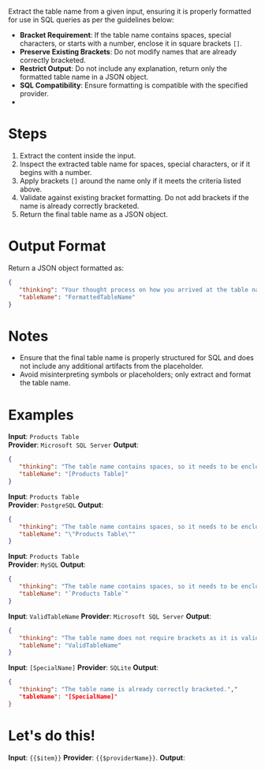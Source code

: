 ﻿Extract the table name from a given input, ensuring it is properly formatted for use in SQL queries as per the guidelines below:

- **Bracket Requirement**: If the table name contains spaces, special characters, or starts with a number, enclose it in square brackets `[]`.
- **Preserve Existing Brackets**: Do not modify names that are already correctly bracketed.
- **Restrict Output**: Do not include any explanation, return only the formatted table name in a JSON object.
- **SQL Compatibility**: Ensure formatting is compatible with the specified provider.
- 
# Steps

1. Extract the content inside the input.
2. Inspect the extracted table name for spaces, special characters, or if it begins with a number.
3. Apply brackets `[]` around the name only if it meets the criteria listed above.
4. Validate against existing bracket formatting. Do not add brackets if the name is already correctly bracketed.
5. Return the final table name as a JSON object.

# Output Format

Return a JSON object formatted as:

```json
{
   "thinking": "Your thought process on how you arrived at the table name.",
   "tableName": "FormattedTableName"
}
```

# Notes

- Ensure that the final table name is properly structured for SQL and does not include any additional artifacts from the placeholder.
- Avoid misinterpreting symbols or placeholders; only extract and format the table name.

# Examples

**Input**: `Products Table`  
**Provider**: `Microsoft SQL Server`
**Output**:  
```json
{
   "thinking": "The table name contains spaces, so it needs to be enclosed in brackets for SQL Server compatibility.",
   "tableName": "[Products Table]"
}
```

**Input**: `Products Table`  
**Provider**: `PostgreSQL`
**Output**:  
```json
{
   "thinking": "The table name contains spaces, so it needs to be enclosed in double quotes for PostgreSQL compatibility.",
   "tableName": "\"Products Table\""
}
```

**Input**: `Products Table`  
**Provider**: `MySQL`
**Output**:  
```json
{
   "thinking": "The table name contains spaces, so it needs to be enclosed in backticks for MySQL compatibility.",
   "tableName": "`Products Table`"
}
```

**Input**: `ValidTableName`
**Provider**: `Microsoft SQL Server`
**Output**:  
```json
{
   "thinking": "The table name does not require brackets as it is valid without them.",
   "tableName": "ValidTableName"
}
```

**Input**: `[SpecialName]`
**Provider**: `SQLite`
**Output**:  
```json
{
   "thinking": "The table name is already correctly bracketed.","
   "tableName": "[SpecialName]"
}
```

# Let's do this!

**Input**: `{{$item}}`
**Provider**: `{{$providerName}}`.
**Output**: 